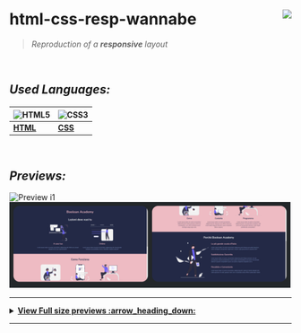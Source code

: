 # 



# **html-css-resp-wannabe**    <img height="25" align="right" src="https://img.shields.io/badge/Made%20with-Markdown-1f425f.svg">


> _Reproduction of a **responsive** layout_


<br/>


## *_Used Languages:_*

|  <img align="center" src="https://upload.wikimedia.org/wikipedia/commons/8/82/Devicon-html5-plain.svg" width="36" height="36" alt="HTML5" /> |  <img align="center" src="https://upload.wikimedia.org/wikipedia/commons/6/62/CSS3_logo.svg" width="36" height="36" align="center" alt="CSS3" />
|--|--|
| [**HTML**](https://developer.mozilla.org/en-US/docs/Glossary/HTML5) | [**CSS**](https://developer.mozilla.org/en-US/docs/Web/CSS) |

<br />

## *_Previews:_*

![Preview i1](/previews/preview-wannabe.gif)
![Preview i1](/previews/thumbnails-wannabe.png)


--------


<details>  
  <summary><strong><ins> View Full size previews :arrow_heading_down: </summary></strong></ins>
  
  <br/>

  <img src="/previews/preview-wannabe.png" alt="preview1" /> 

  <img src="/previews/preview-wannabe2.png" alt="preview2" /> 

  <img src="/previews/preview-wannabe-sm1.png" alt="preview3" /> 

  <img src="/previews/preview-wannabe-sm2.png" alt="preview4" /> 
  
  <img src="/previews/preview-wannabe-sm3.png" alt="preview5" /> 


</details>

--------
